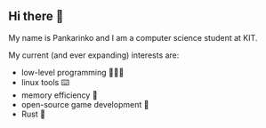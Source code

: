 ## Hi there 🍒

<!--
**Pankarinko/Pankarinko** is a ✨ _special_ ✨ repository because its `README.md` (this file) appears on your GitHub profile.

Here are some ideas to get you started:

- 🔭 I’m currently working on ...
- 🌱 I’m currently learning ...
- 👯 I’m looking to collaborate on ...
- 🤔 I’m looking for help with ...
- 💬 Ask me about ...
- 📫 How to reach me: ...
- 😄 Pronouns: ...
- ⚡ Fun fact: ...
-->

My name is Pankarinko and I am a computer science student at KIT. 

My current (and ever expanding) interests are:
- low-level programming 👩🏽‍💻
- linux tools ⌨️
- memory efficiency 🚄
- open-source game development 👾
- Rust 🚀
